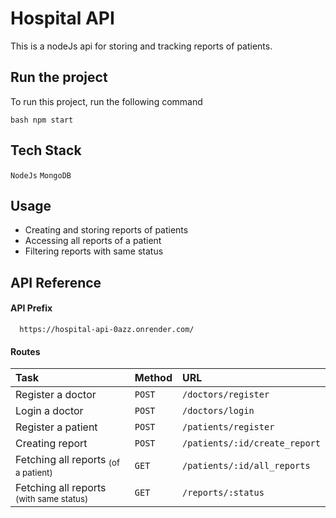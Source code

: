 # Hospital API

This is a nodeJs api for storing and tracking reports of patients.
## Run the project

To run this project, run the following command

``bash
  npm start
``


## Tech Stack

`NodeJs` `MongoDB`

## Usage

- Creating and storing reports of patients
- Accessing all reports of a patient
- Filtering reports with same status
## API Reference

#### API Prefix

```http
  https://hospital-api-0azz.onrender.com/
```


#### Routes

| Task | Method     | URL                       |
| :-------- | :------- | :-------------------------------- |
|   Register a doctor    | `POST` | `/doctors/register` |
|   Login a doctor    | `POST` | `/doctors/login` |
|   Register a patient    | `POST` | `/patients/register` |
|   Creating report    | `POST` | `/patients/:id/create_report` |
|   Fetching all reports <sub>(of a patient)</sub>    | `GET` | `/patients/:id/all_reports` |
|   Fetching all reports <sub>(with same status)</sub>    | `GET` | `/reports/:status` |
